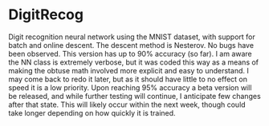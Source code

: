 # DigitRecog
Digit recognition neural network using the MNIST dataset, with support for batch and online descent.
The descent method is Nesterov.
No bugs have been observed.
This version has up to 90% accuracy (so far).
I am aware the NN class is extremely verbose, but it was coded this way as a means of making the obtuse math involved more explicit and easy to understand. I may come back to redo it later, but as it should have little to no effect on speed it is a low priority. 
Upon reaching 95% accuracy a beta version will be released, and while further testing will continue, I anticipate few changes after that state.
This will likely occur within the next week, though could take longer depending on how quickly it is trained.
